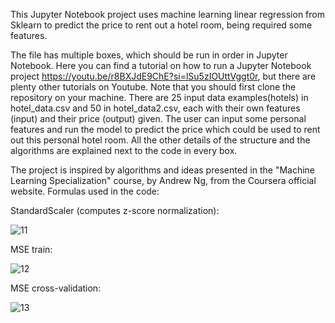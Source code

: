 This Jupyter Notebook project uses machine learning linear regression from Sklearn to predict the price to rent out a hotel room, being required some features.

The file has multiple boxes, which should be run in order in Jupyter Notebook. Here you can find a tutorial on how to run a Jupyter Notebook project https://youtu.be/r8BXJdE9ChE?si=lSu5zIOUttVggt0r, but there are plenty other tutorials on Youtube. Note that you should first clone the repository on your machine.
There are 25 input data examples(hotels) in hotel_data.csv and 50 in hotel_data2.csv, each with their own features (input) and their price (output) given. The user can input some personal features and run the model to predict the price which could be used to rent out this personal hotel room.
All the other details of the structure and the algorithms are explained next to the code in every box.


The project is inspired by algorithms and ideas presented in the "Machine Learning Specialization" course, by Andrew Ng, from the Coursera official website.
Formulas used in the code:

StandardScaler (computes z-score normalization):


![11](https://github.com/user-attachments/assets/8e3748d4-77fc-49b8-8643-b1bfce6b890a)



MSE train:


![12](https://github.com/user-attachments/assets/955be34c-adc2-4734-9898-78a034024bfd)


MSE cross-validation:


![13](https://github.com/user-attachments/assets/2cd0e4ee-78d2-4ce6-86c1-ebe9edcad92f)
